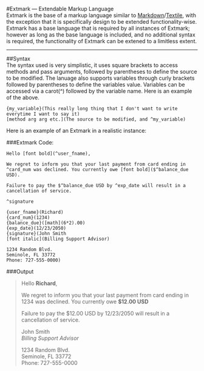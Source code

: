 #Extmark &mdash; Extendable Markup Language  
Extmark is the base of a markup language similar to [Markdown]()/[Textile](), with the exception that it is specifically design to be extended functionality-wise. Extmark has a base language that is required by all instances of Extmark; however as long as the base language is included, and no additional syntax is required, the functionality of Extmark can be extened to a limitless extent.

---

##Syntax  
The syntax used is very simplistic, it uses square brackets to access methods and pass arguments, followed by parentheses to define the source to be modified. The lanuage also supports variables through curly brackets followed by parentheses to define the variables value. Variables can be accessed via a carot(^) followed by the variable name. Here is an example of the above.  

```
{my_variable}(This really long thing that I don't want to write everytime I want to say it)  
[method arg arg etc.](The source to be modified, and ^my_variable)  
```

Here is an example of an Extmark in a realistic instance:  

###Extmark Code:  
```
Hello [font bold](^user_fname),  

We regret to inform you that your last payment from card ending in ^card_num was declined. You currently owe [font bold]($^balance_due USD).  

Failure to pay the $^balance_due USD by ^exp_date will result in a cancellation of service.  

^signature  

{user_fname}(Richard)  
{card_num}(1234)  
{balance_due}([math](6*2).00)  
{exp_date}(12/23/2050)  
{signature}(John Smith  
[font italic](Billing Support Advisor)  

1234 Random Blvd.  
Seminole, FL 33772  
Phone: 727-555-0000)  
```

###Output  
> Hello **Richard**,  
>   
> We regret to inform you that your last payment from card ending in 1234 was declined. You currently owe **$12.00 USD**  
>   
> Failure to pay the $12.00 USD by 12/23/2050 will result in a cancellation of service.  
>   
> John Smith  
> *Billing Support Advisor*  
>   
> 1234 Random Blvd.  
> Seminole, FL 33772  
> Phone: 727-555-0000  